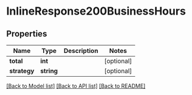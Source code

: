 # InlineResponse200BusinessHours

## Properties
Name | Type | Description | Notes
------------ | ------------- | ------------- | -------------
**total** | **int** |  | [optional] 
**strategy** | **string** |  | [optional] 

[[Back to Model list]](../../README.md#documentation-for-models) [[Back to API list]](../../README.md#documentation-for-api-endpoints) [[Back to README]](../../README.md)

